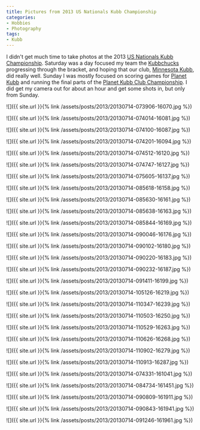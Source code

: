 ```yaml
---
title: Pictures from 2013 US Nationals Kubb Championship
categories:
- Hobbies
- Photography
tags:
- Kubb
---
```


I didn't get much time to take photos at the 2013 [US Nationals Kubb Championship](http://www.usakubb.org). Saturday was a day focused my team the [Kubbchucks](http://kubbchucks.planetkubb.com) progressing through the bracket, and hoping that our club, [Minnesota Kubb](http://minnesotakubb.com), did really well. Sunday I was mostly focused on scoring games for [Planet Kubb](http://planetkubb.com/) and running the final parts of the [Planet Kubb Club Championship](http://wiki.planetkubb.com/wiki/Club_Championship/2013). I did get my camera out for about an hour and get some shots in, but only from Sunday.



  
   ![]({{ site.url }}{% link /assets/posts/2013/20130714-073906-16070.jpg %})
  

  
   ![]({{ site.url }}{% link /assets/posts/2013/20130714-074014-16081.jpg %})
  

  
   ![]({{ site.url }}{% link /assets/posts/2013/20130714-074100-16087.jpg %})
  

  
   ![]({{ site.url }}{% link /assets/posts/2013/20130714-074201-16094.jpg %})
  

  
   ![]({{ site.url }}{% link /assets/posts/2013/20130714-074512-16120.jpg %})
  

  
   ![]({{ site.url }}{% link /assets/posts/2013/20130714-074747-16127.jpg %})
  

  
   ![]({{ site.url }}{% link /assets/posts/2013/20130714-075605-16137.jpg %})
  

  
   ![]({{ site.url }}{% link /assets/posts/2013/20130714-085618-16158.jpg %})
  

  
   ![]({{ site.url }}{% link /assets/posts/2013/20130714-085630-16161.jpg %})
  

  
   ![]({{ site.url }}{% link /assets/posts/2013/20130714-085638-16163.jpg %})
  

  
   ![]({{ site.url }}{% link /assets/posts/2013/20130714-085844-16169.jpg %})
  

  
   ![]({{ site.url }}{% link /assets/posts/2013/20130714-090046-16176.jpg %})
  

  
   ![]({{ site.url }}{% link /assets/posts/2013/20130714-090102-16180.jpg %})
  

  
   ![]({{ site.url }}{% link /assets/posts/2013/20130714-090220-16183.jpg %})
  

  
   ![]({{ site.url }}{% link /assets/posts/2013/20130714-090232-16187.jpg %})
  

  
   ![]({{ site.url }}{% link /assets/posts/2013/20130714-091411-16199.jpg %})
  

  
   ![]({{ site.url }}{% link /assets/posts/2013/20130714-105126-16219.jpg %})
  

  
   ![]({{ site.url }}{% link /assets/posts/2013/20130714-110347-16239.jpg %})
  

  
   ![]({{ site.url }}{% link /assets/posts/2013/20130714-110503-16250.jpg %})
  

  
   ![]({{ site.url }}{% link /assets/posts/2013/20130714-110529-16263.jpg %})
  

  
   ![]({{ site.url }}{% link /assets/posts/2013/20130714-110626-16268.jpg %})
  

  
   ![]({{ site.url }}{% link /assets/posts/2013/20130714-110902-16279.jpg %})
  

  
   ![]({{ site.url }}{% link /assets/posts/2013/20130714-110913-16287.jpg %})
  

  
   ![]({{ site.url }}{% link /assets/posts/2013/20130714-074331-161041.jpg %})
  

  
   ![]({{ site.url }}{% link /assets/posts/2013/20130714-084734-161451.jpg %})
  

  
   ![]({{ site.url }}{% link /assets/posts/2013/20130714-090809-161911.jpg %})
  

  
   ![]({{ site.url }}{% link /assets/posts/2013/20130714-090843-161941.jpg %})
  

  
   ![]({{ site.url }}{% link /assets/posts/2013/20130714-091246-161961.jpg %})
  


